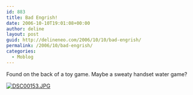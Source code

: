 ```yaml
---
id: 883
title: Bad Engrish!
date: 2006-10-10T19:01:08+00:00
author: deline
layout: post
guid: http://delineneo.com/2006/10/10/bad-engrish/
permalink: /2006/10/bad-engrish/
categories:
  - Moblog
---
```

Found on the back of a toy game. Maybe a sweaty handset water game?

<!--Mime Type of File is image/jpeg -->

<div>
  <a href="http://delineneo.com/wp-photos/20061010-020108-1.jpg"><img src="http://delineneo.com/wp-photos/thumb.20061010-020108-1.jpg" alt="DSC00153.JPG" /></a>
</div>
